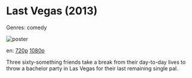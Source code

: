 # Last Vegas (2013)

Genres: comedy

![poster](http://image.tmdb.org/t/p/w500/ylZnvqSWnGXxFRgDmQ8nihtFBv6.jpg)

en:
  [720p](magnet:?xt=urn:btih:AAE2FF1A34A47F96905B64E7CAC4731640900CCC&tr=udp://glotorrents.pw:6969/announce&tr=udp://tracker.opentrackr.org:1337/announce&tr=udp://torrent.gresille.org:80/announce&tr=udp://tracker.openbittorrent.com:80&tr=udp://tracker.coppersurfer.tk:6969&tr=udp://tracker.leechers-paradise.org:6969&tr=udp://p4p.arenabg.ch:1337&tr=udp://tracker.internetwarriors.net:1337)
  [1080p](magnet:?xt=urn:btih:38A2DDE30BE1296493B8650596394681993750D4&tr=udp://glotorrents.pw:6969/announce&tr=udp://tracker.opentrackr.org:1337/announce&tr=udp://torrent.gresille.org:80/announce&tr=udp://tracker.openbittorrent.com:80&tr=udp://tracker.coppersurfer.tk:6969&tr=udp://tracker.leechers-paradise.org:6969&tr=udp://p4p.arenabg.ch:1337&tr=udp://tracker.internetwarriors.net:1337)
  


Three sixty-something friends take a break from their day-to-day lives to throw a bachelor party in Las Vegas for their last remaining single pal.